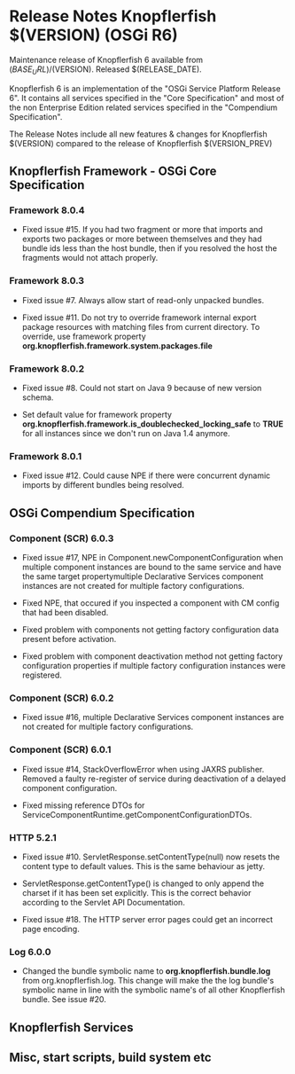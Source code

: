 Release Notes Knopflerfish $(VERSION) (OSGi R6)
======================================================================

Maintenance release of Knopflerfish 6 available from
$(BASE_URL)/$(VERSION). Released $(RELEASE_DATE).

Knopflerfish 6 is an implementation of the "OSGi Service Platform
Release 6". It contains all services specified in the "Core
Specification" and most of the non Enterprise Edition related
services specified in the "Compendium Specification".

The Release Notes include all new features & changes for
Knopflerfish $(VERSION) compared to the release of Knopflerfish
$(VERSION_PREV)

Knopflerfish Framework - OSGi Core Specification
----------------------------------------------------------------------

### Framework 8.0.4

* Fixed issue #15. If you had two fragment or more that imports and
  exports two packages or more between themselves and they had bundle
  ids less than the host bundle, then if you resolved the host the
  fragments would not attach properly.

### Framework 8.0.3

* Fixed issue #7. Always allow start of read-only unpacked bundles.

* Fixed issue #11. Do not try to override framework internal export
  package resources with matching files from current directory.
  To override, use framework property
  **org.knopflerfish.framework.system.packages.file**

### Framework 8.0.2

* Fixed issue #8. Could not start on Java 9 because of new version
  schema.

* Set default value for framework property
  **org.knopflerfish.framework.is_doublechecked_locking_safe**
  to **TRUE** for all instances since we don't run on Java 1.4
  anymore.

### Framework 8.0.1

* Fixed issue #12. Could cause NPE if there were concurrent dynamic
  imports by different bundles being resolved.


OSGi Compendium Specification
----------------------------------------------------------------------

### Component (SCR) 6.0.3

* Fixed issue #17, NPE in Component.newComponentConfiguration when
  multiple component instances are bound to the same service and have
  the same target propertymultiple Declarative Services component
  instances are not created for multiple factory configurations.

* Fixed NPE, that occured if you inspected a component with CM config
  that had been disabled.

* Fixed problem with components not getting factory configuration
  data present before activation.
 
* Fixed problem with component deactivation method not getting
  factory configuration properties if multiple factory configuration
  instances were registered.
 
### Component (SCR) 6.0.2

* Fixed issue #16, multiple Declarative Services component instances
  are not created for multiple factory configurations.

### Component (SCR) 6.0.1

* Fixed issue #14, StackOverflowError when using JAXRS publisher.
  Removed a faulty re-register of service during deactivation of
  a delayed component configuration.

* Fixed missing reference DTOs for
  ServiceComponentRuntime.getComponentConfigurationDTOs.

### HTTP 5.2.1

* Fixed issue #10. ServletResponse.setContentType(null) now resets
  the content type to default values. This is the same behaviour as jetty.

* ServletResponse.getContentType() is changed to only append the
  charset if it has been set explicitly. This is the correct behavior
  according to the Servlet API Documentation. 

* Fixed issue #18. The HTTP server error pages could get an incorrect
  page encoding.

### Log 6.0.0

* Changed the bundle symbolic name to **org.knopflerfish.bundle.log**
  from org.knopflerfish.log. This change will make the the log bundle's
  symbolic name in line with the symbolic name's of all other
  Knopflerfish bundle. See issue #20.
  

Knopflerfish Services
----------------------------------------------------------------------



Misc, start scripts, build system etc 
----------------------------------------------------------------------






















